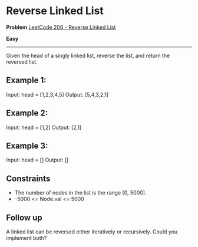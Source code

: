 # Reverse Linked List

**Problem** [LeetCode 206 - Reverse Linked List](https://leetcode.com/problems/reverse-linked-list/description/)

**Easy**

---

Given the head of a singly linked list, reverse the list, and return the reversed list.

## Example 1:

Input: head = [1,2,3,4,5]
Output: [5,4,3,2,1]

## Example 2:

Input: head = [1,2]
Output: [2,1]

## Example 3:

Input: head = []
Output: []

## Constraints

- The number of nodes in the list is the range [0, 5000].
- -5000 <= Node.val <= 5000

## Follow up

A linked list can be reversed either iteratively or recursively. Could you implement both?
